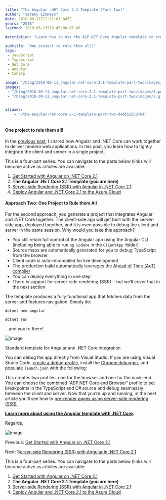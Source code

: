 ```yaml
---
title: "The Angular .NET Core 2.1 Template (Part Two)"
author: "Jeremy Likness"
date: 2018-09-11T21:21:01.845Z
years: "2018"
lastmod: 2019-06-13T10:45:08-07:00

description: "Learn how to use the ASP.NET Core Angular template to create a single project with front-end and API code that supports seamless debugging between the browser and the server."

subtitle: "One project to rule them all!"
tags:
 - JavaScript 
 - Typescript 
 - Net Core 
 - Angular 
 - Csharp 

image: "/blog/2018-09-11_angular.net-core-2.1-template-part-two/images/1.png" 
images:
 - "/blog/2018-09-11_angular.net-core-2.1-template-part-two/images/1.png" 
 - "/blog/2018-09-11_angular.net-core-2.1-template-part-two/images/2.gif" 


aliases:
    - "/the-angular-net-core-2-1-template-part-two-d4db52550764"
---
```


#### One project to rule them all!

In the [previous post](https://blog.jeremylikness.com/get-started-with-angular-on-net-core-2-1-part-one-2effcfe8fae9), I shared how Angular and .NET Core can work together to deliver modern web applications. In this post, you learn how to tightly integrate the client and server in a single project.

This is a four-part series. You can navigate to the parts below (links will become active as articles are available:

1.  [Get Started with Angular on .NET Core 2.1](https://blog.jeremylikness.com/get-started-with-angular-on-net-core-2-1-part-one-2effcfe8fae9)
2.  **The Angular .NET Core 2.1 Template (you are here)**
3.  [Server-side Rendering (SSR) with Angular in .NET Core 2.1](https://blog.jeremylikness.com/server-side-rendering-ssr-with-angular-in-net-core-2-1-part-three-481cb42d1ed2)
4.  [Deploy Angular and .NET Core 2.1 to the Azure Cloud](https://blog.jeremylikness.com/deploy-angular-and-net-core-2-1-to-the-azure-cloud-part-four-d68594807c7a)

#### Approach Two: One Project to Rule them All

For the second approach, you generate a project that integrates Angular and .NET Core together. The client-side app will get built with the server-side app, deployed together, and it is even possible to debug the client and server in the same session. Why would you take this approach?

*   You still retain full control of the Angular app using the Angular CLI (including being able to run `ng update` in the `ClientApp `folder)
*   Source maps are automatically generated for you to debug TypeScript from the browser
*   Client code is auto-recompiled for live development
*   The production build automatically leverages the [Ahead of Time (AoT) compiler](https://jlik.me/d83)
*   You can deploy everything in one step
*   There is support for server-side rendering (SSR) — but we’ll cover that in the next section

The template produces a fully functional app that fetches data from the server and features navigation. Simply do:

`dotnet new angular`

`dotnet run`

…and you’re there!




![image](/blog/2018-09-11_angular.net-core-2.1-template-part-two/images/1.png)

Standard template for Angular and .NET Core integration



You can debug the app directly from Visual Studio. If you are using Visual Studio Code, [create a debug profile](https://jlik.me/d86), install the [Chrome debugger](https://jlikme/d87), and populate `launch.json` with the following:




This creates two profiles, one for the browser and one for the back-end. You can choose the combined “ASP.NET Core and Browser” profile to set breakpoints in the TypeScript and C# source and debug seamlessly between the client and server. Now that you’re up and running, in the next article you’ll see how to [pre-render pages using server-side rendering (SSR)](https://blog.jeremylikness.com/server-side-rendering-ssr-with-angular-in-net-core-2-1-part-three-481cb42d1ed2).

[**Learn more about using the Angular template with .NET Core**](https://jlik.me/edj)**.**

Regards,




![image](/blog/2018-09-11_angular.net-core-2.1-template-part-two/images/2.gif)



Previous: [Get Started with Angular on .NET Core 2.1](https://blog.jeremylikness.com/get-started-with-angular-on-net-core-2-1-part-one-2effcfe8fae9)

Next: S[erver-side Rendering (SSR) with Angular in .NET Core 2.1](https://blog.jeremylikness.com/server-side-rendering-ssr-with-angular-in-net-core-2-1-part-three-481cb42d1ed2)

This is a four-part series. You can navigate to the parts below (links will become active as articles are available:

1.  [Get Started with Angular on .NET Core 2.1](https://blog.jeremylikness.com/get-started-with-angular-on-net-core-2-1-part-one-2effcfe8fae9)
2.  **The Angular .NET Core 2.1 Template (you are here)**
3.  [Server-side Rendering (SSR) with Angular in .NET Core 2.1](https://blog.jeremylikness.com/server-side-rendering-ssr-with-angular-in-net-core-2-1-part-three-481cb42d1ed2)
4.  [Deploy Angular and .NET Core 2.1 to the Azure Cloud](https://blog.jeremylikness.com/deploy-angular-and-net-core-2-1-to-the-azure-cloud-part-four-d68594807c7a)
